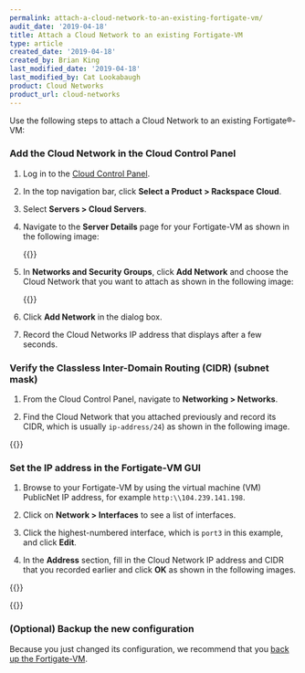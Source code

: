 ```yaml
---
permalink: attach-a-cloud-network-to-an-existing-fortigate-vm/
audit_date: '2019-04-18'
title: Attach a Cloud Network to an existing Fortigate-VM
type: article
created_date: '2019-04-18'
created_by: Brian King
last_modified_date: '2019-04-18'
last_modified_by: Cat Lookabaugh
product: Cloud Networks
product_url: cloud-networks
---
```


Use the following steps to attach a Cloud Network to an existing Fortigate&reg;-VM:

### Add the Cloud Network in the Cloud Control Panel

1. Log in to the [Cloud Control Panel](login.rackspace.com).

2. In the top navigation bar, click **Select a Product > Rackspace Cloud**.

3. Select **Servers > Cloud Servers**.

4. Navigate to the **Server Details** page for your Fortigate-VM as shown in the
   following image:

   {{<image src="cloud_servers_details.png" alt="" title="">}}

5. In **Networks and Security Groups**, click **Add Network** and choose the
   Cloud Network that you want to attach as shown in the following image:

   {{<image src="add_network.png" alt="" title="">}}


6. Click **Add Network** in the dialog box.

7. Record the Cloud Networks IP address that displays after a few seconds.

### Verify the Classless Inter-Domain Routing (CIDR) (subnet mask)

1. From the Cloud Control Panel, navigate to **Networking > Networks**.

2. Find the Cloud Network that you attached previously and record its CIDR,
which is usually `ip-address/24`) as shown in the following image.

{{<image src="cloud_networks.png" alt="" title="">}}

### Set the IP address in the Fortigate-VM GUI

1. Browse to your Fortigate-VM by using the virtual machine (VM) PublicNet IP
address, for example `http:\\104.239.141.198`.

2. Click on **Network > Interfaces** to see a list of interfaces.

3. Click the highest-numbered interface, which is `port3` in this example, and
click **Edit**.

4. In the **Address** section, fill in the Cloud Network IP address and CIDR
that you recorded earlier and click **OK** as shown in the following images.

{{<image src="display_fgvm.png" alt="" title="">}}

{{<image src="ipset.png" alt="" title="">}}

### (Optional) Backup the new configuration

Because you just changed its configuration, we recommend that you
[back up the Fortigate-VM](/support/how-to/back-up-the-fortinet-fortigate-vm/).


